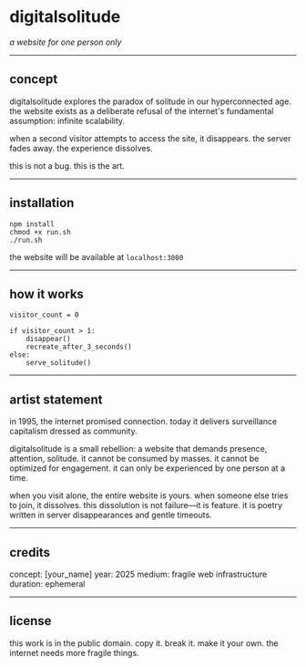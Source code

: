 # digitalsolitude

*a website for one person only*

---

## concept

digitalsolitude explores the paradox of solitude in our hyperconnected age. the website exists as a deliberate refusal of the internet's fundamental assumption: infinite scalability.

when a second visitor attempts to access the site, it disappears. the server fades away. the experience dissolves.

this is not a bug. this is the art.

---

## installation

```
npm install
chmod +x run.sh
./run.sh
```

the website will be available at `localhost:3000`

---

## how it works

```
visitor_count = 0

if visitor_count > 1:
    disappear()
    recreate_after_3_seconds()
else:
    serve_solitude()
```

---

## artist statement

in 1995, the internet promised connection. today it delivers surveillance capitalism dressed as community.

digitalsolitude is a small rebellion: a website that demands presence, attention, solitude. it cannot be consumed by masses. it cannot be optimized for engagement. it can only be experienced by one person at a time.

when you visit alone, the entire website is yours. when someone else tries to join, it dissolves. this dissolution is not failure—it is feature. it is poetry written in server disappearances and gentle timeouts.

---

## credits

concept: [your_name]
year: 2025
medium: fragile web infrastructure
duration: ephemeral

---

## license

this work is in the public domain.
copy it. break it. make it your own.
the internet needs more fragile things.